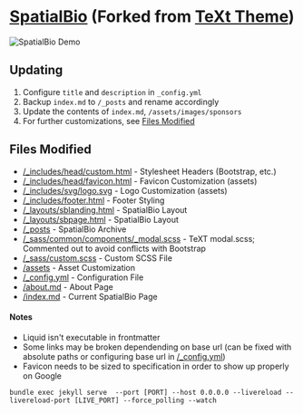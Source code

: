 # [SpatialBio](https://spatialbioseattle.org) (Forked from [TeXt Theme](https://github.com/kitian616/jekyll-TeXt-theme))

![SpatialBio Demo](/assets/images/general/README_Banner.png)

## Updating

1. Configure `title` and `description` in `_config.yml`
2. Backup `index.md` to `/_posts` and rename accordingly
3. Update the contents of `index.md`, `/assets/images/sponsors`
4. For further customizations, see [Files Modified](#files-modified)

## Files Modified

- [/\_includes/head/custom.html](_includes/head/custom.html) - Stylesheet Headers (Bootstrap, etc.)
- [/\_includes/head/favicon.html](_includes/head/favicon.html) - Favicon Customization (assets)
- [/\_includes/svg/logo.svg](_includes/svg/logo.svg) - Logo Customization (assets)
- [/\_includes/footer.html](_includes/footer.html) - Footer Styling
- [/\_layouts/sblanding.html](_layouts/sblanding.html) - SpatialBio Layout
- [/\_layouts/sbpage.html](_layouts/sbpage.html) - SpatialBio Layout
- [/\_posts](_posts) - SpatialBio Archive
- [/\_sass/common/components/\_modal.scss](_sass/common/components/_modal.scss) - TeXT modal.scss; Commented out to avoid conflicts with Bootstrap
- [/\_sass/custom.scss](_sass/custom.scss) - Custom SCSS File
- [/assets](assets) - Asset Customization
- [/\_config.yml](_config.yml) - Configuration File
- [/about.md](about.md) - About Page
- [/index.md](index.md) - Current SpatialBio Page

#### Notes

- Liquid isn't executable in frontmatter
- Some links may be broken dependending on base url (can be fixed with absolute paths or configuring base url in [/\_config.yml](_config.yml))
- Favicon needs to be sized to specification in order to show up properly on Google

```
bundle exec jekyll serve  --port [PORT] --host 0.0.0.0 --livereload --livereload-port [LIVE_PORT] --force_polling --watch
```

